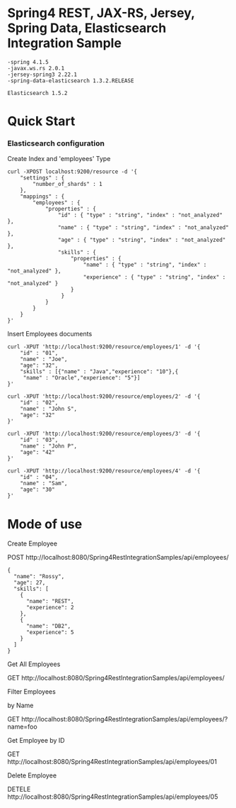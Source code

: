 # Spring4 REST, JAX-RS, Jersey, Spring Data, Elasticsearch Integration Sample

```
-spring 4.1.5
-javax.ws.rs 2.0.1
-jersey-spring3 2.22.1
-spring-data-elasticsearch 1.3.2.RELEASE

Elasticsearch 1.5.2
```

Quick Start
===========

### Elasticsearch configuration

Create Index and 'employees' Type

```
curl -XPOST localhost:9200/resource -d '{
    "settings" : {
        "number_of_shards" : 1
    },
    "mappings" : {
        "employees" : {
            "properties" : {
                "id" : { "type" : "string", "index" : "not_analyzed" },
                "name" : { "type" : "string", "index" : "not_analyzed" },
                "age" : { "type" : "string", "index" : "not_analyzed" },
                "skills" : { 
                    "properties" : {
                        "name" : { "type" : "string", "index" : "not_analyzed" },
                        "experience" : { "type" : "string", "index" : "not_analyzed" }
                    }
                 }
            }
        }
    }
}'
```

Insert Employees documents

```
curl -XPUT 'http://localhost:9200/resource/employees/1' -d '{
    "id" : "01",
    "name" : "Joe",
    "age": "32",
    "skills" : [{"name" : "Java","experience": "10"},{
     "name" : "Oracle","experience": "5"}]    
}'

curl -XPUT 'http://localhost:9200/resource/employees/2' -d '{
    "id" : "02",
    "name" : "John S",
    "age": "32"    
}'

curl -XPUT 'http://localhost:9200/resource/employees/3' -d '{
    "id" : "03",
    "name" : "John P",
    "age": "42"    
}'

curl -XPUT 'http://localhost:9200/resource/employees/4' -d '{
    "id" : "04",
    "name" : "Sam",
    "age": "30"    
}'
```

Mode of use
===========

Create Employee

POST http://localhost:8080/Spring4RestIntegrationSamples/api/employees/

```
{
  "name": "Rossy",
  "age": 27,
  "skills": [
    {
      "name": "REST",
      "experience": 2
    },
    {
      "name": "DB2",
      "experience": 5
    }
  ]
}
```
Get All Employees

GET http://localhost:8080/Spring4RestIntegrationSamples/api/employees/

Filter Employees

by Name

GET http://localhost:8080/Spring4RestIntegrationSamples/api/employees/?name=foo

Get Employee by ID

GET http://localhost:8080/Spring4RestIntegrationSamples/api/employees/01

Delete Employee

DETELE http://localhost:8080/Spring4RestIntegrationSamples/api/employees/05